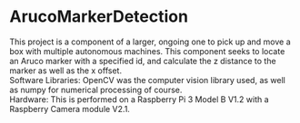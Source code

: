 # ArucoMarkerDetection

This project is a component of a larger, ongoing one to pick up and move a box with multiple autonomous machines.
This component seeks to locate an Aruco marker with a specified id, and calculate the z distance to the marker as well as the x offset.<br />
Software Libraries: OpenCV was the computer vision library used, as well as numpy for numerical processing of course. <br />
Hardware: This is performed on a Raspberry Pi 3 Model B V1.2 with a Raspberry Camera module V2.1.
